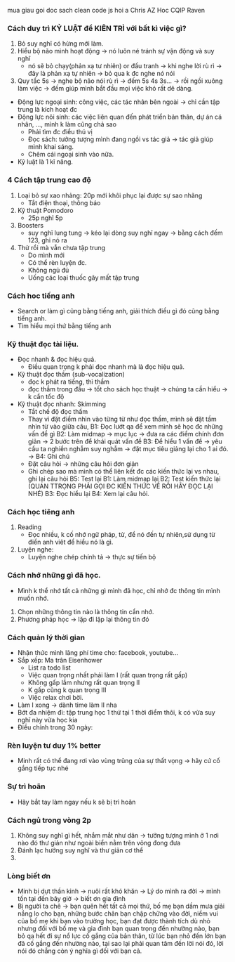 mua giau goi
doc sach clean code js
hoi a Chris AZ
Hoc CQIP Raven

### Cách duy trì KỶ LUẬT để KIÊN TRÌ với bất kì việc gì?
1. Bỏ suy nghĩ có hừng mới làm.
2. Hiểu bộ não mình hoạt động -> nó luôn né tránh sự vận động và suy nghĩ
    - nó sẽ bỏ chạy(phản xạ tư nhiên) or đấu tranh -> khi nghe lời rù rì -> đây là phản xạ tự nhiên -> bỏ qua k đc nghe nó nói
3. Quy tắc 5s -> nghe bộ não nói rù rì -> đếm 5s 4s 3s... -> rồi ngồi xuông làm việc -> đếm giúp mình bắt đầu mọi việc khó rất dê dàng.
- Động lực ngoại sinh: công việc, các tác nhân bên ngoài -> chỉ cần tập trung là kích hoạt đc
- Động lực nôi sinh: các việc liên quan đến phát triển bản thân, dự án cá nhân, ..., mình k làm cũng chả sao 
    - Phải tìm đc điều thú vị
    - Đọc sách: tưởng tượng mình đang ngồi vs tác giả -> tác giả giúp mình khai sáng.
    - Chêm cái ngoại sinh vào nữa.
- Kỹ luật là 1 kĩ năng.

### 4 Cách tập trung cao độ
1. Loại bỏ sự xao nhảng: 20p mới khôi phục lại được sự sao nhãng
    - Tắt điện thoại, thông báo
2. Kỹ thuật Pomodoro
    - 25p nghĩ 5p
3. Boosters
    - suy nghĩ lung tung -> kéo lại dòng suy nghĩ ngay -> bằng cách đếm 123, ghi nó ra
4. Thử rồi mà vẫn chưa tập trung
    - Do mình mới
    - Có thể rèn luyện đc.
    - Không ngủ đủ
    - Uống các loại thuốc gây mất tập trung

### Cách hoc tiếng anh
- Search or làm gì cũng bằng tiếng anh, giải thích điều gì đó cũng bằng tiếng anh.
- Tìm hiểu mọi thứ bằng tiếng anh

### Kỹ thuật đọc tài liệu.
- Đọc nhanh & đọc hiệu quả. 
    - Điều quan trọng k phải đọc nhanh mà là đọc hiệu quả. 
- Kỹ thuật đọc thầm (sub-vocalization)
    - đọc k phát ra tiếng, thì thầm
    - đọc thầm trong đầu
    -> tốt cho sách học thuật -> chúng ta cần hiểu -> k cần tốc độ
- Kỹ thuật đọc nhanh: Skimming
    - Tắt chế độ đọc thầm
    - Thay vì đặt điểm nhìn vào từng từ như đọc thầm, mình sẽ đặt tầm nhìn từ vào giữa câu, 
B1: Đọc lướt qa để xem mình sẽ học đc những vấn đề gì
B2: Làm midmap -> mục lục -> đưa ra các điểm chính đơn giản 
-> 2 bước trên để khái quát vấn đề
B3: Để hiểu 1 vấn đề -> yêu cầu ta nghiền nghẫm suy nghẫm
    -> đặt mục tiêu giảng lại cho 1 ai đó.
    -> 
B4: Ghi chú
    - Đặt câu hỏi -> những câu hỏi đơn giản
    - Ghi chép sao mà mình có thể liên kết đc các kiến thức lại vs nhau, ghi lại câu hỏi
B5: Test lại
    B1: Làm midmap lại
    B2: Test kiến thức lại (QUAN TTRỌNG PHẢI GỌI ĐC KIẾN THỨC VỀ RỒI HÃY ĐỌC LẠI NHÉ)
    B3: Đọc hiểu lại
    B4: Xem lại câu hỏi.

### Cách học tiêng anh
1. Reading
    - Đọc nhiều, k cố nhớ ngữ pháp, từ, để nó đến tự nhiên,sử dụng từ điển anh viêt để hiểu nó là gì.
2. Luyện nghe:
    - Luyện nghe chép chính tả -> thực sự tiến bộ

### Cách nhớ những gì đã học.
- Mình k thể nhớ tất cả những gì mình đã học, chỉ nhớ đc thông tin mình muốn nhớ.
1. Chọn những thông tin nào là thông tin cần nhớ.
2. Phương pháp học -> lặp đi lặp lại thông tin đó

### Cách quản lý thời gian
- Nhận thức mình lãng phí time cho: facebook, youtube...
- Sắp xếp: Ma trân Eisenhower
    - List ra todo list
    - Việc quan trọng nhất phải làm I (rất quan trọng rất gấp)
    - Không gấp lắm nhưng rất quan trọng II
    - K gấp cũng k quan trọng III
    - Việc relax chơi bời.
- Làm I xong -> dành time làm II nha
- Bớt đa nhiệm đi: tập trung học 1 thứ tại 1 thời điểm thôi, k có vừa suy nghĩ này vừa học kia
- Điều chỉnh trong 30 ngày: 

### Rèn luyện tư duy 1% better
- Minh rất có thể đang rơi vào vùng trũng của sự thất vọng -> hãy cứ cố gắng tiếp tục nhé

### Sự trì hoãn
- Hãy bắt tay làm ngay nếu k sẽ bị trì hoãn

### Cách ngủ trong vòng 2p
1. Không suy nghĩ gì hết, nhắm mắt như dãn -> tưởng tượng mình ở 1 nơi nào đó thư giản như ngoài biển nằm trên võng đong đưa
2. Đánh lạc hướng suy nghĩ và thư giản cơ thể
3. 

### Lòng biết ơn
- Minh bị dựt thần kinh -> nuôi rất khó khăn
-> Lý do mình ra đời -> mình tồn tại đến bây giờ -> biết ơn gia đình
- Bị người ta chê -> bạn quên hết tất cả mọi thứ, bố mẹ bạn dầm mưa giải nắng lo cho bạn, những bước chân bạn chập chững vào đời, niềm vui của bố mẹ khi bạn vào trường học, bạn đạt được thành tích dù nhỏ nhưng đối với bố mẹ và gia đình bạn quan trọng đến nhường nào, bạn bỏ qa hết đi sự nổ lực cố gắng của bản thân, từ lúc bạn nhỏ đến lớn bạn đã cố gắng đến nhường nào, tại sao lại phải quan tâm đến lời nói đó, lời nói đó chẳng còn ý nghĩa gì đối với bạn cả.
